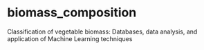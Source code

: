 # biomass_composition
Classification of vegetable biomass: Databases, data analysis, and application of Machine Learning techniques
